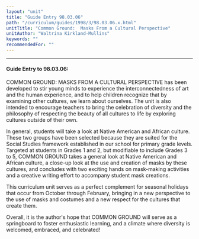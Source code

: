 ```yaml
---
layout: "unit"
title: "Guide Entry 98.03.06"
path: "/curriculum/guides/1998/3/98.03.06.x.html"
unitTitle: "Common Ground:  Masks From a Cultural Perspective"
unitAuthor: "Waltrina Kirkland-Mullins"
keywords: ""
recommendedFor: ""
---
```

<body>
<hr/>
<h4>
Guide Entry to 98.03.06:
</h4>
COMMON GROUND:  MASKS FROM A CULTURAL PERSPECTIVE has been developed to stir young minds to experience the interconnectedness of art and the human experience, and to help children recognize that by examining other cultures, we learn about ourselves. The unit is also intended to encourage teachers to bring the celebration of diversity and the philosophy of respecting the beauty of all cultures to life by exploring cultures outside of their own.
<p>
In general, students will take a look at Native American and African culture.  These two groups have been selected because they are suited for the Social Studies framework established in our school for primary grade levels.  Targeted at students in Grades 1 and 2, but modifiable to include Grades 3 to 5, COMMON GROUND takes a general look at Native American and African culture, a close-up look at the use and creation of masks by these cultures, and concludes with two exciting hands on mask-making activities and a creative writing effort to accompany student mask creations.
</p>
<p>
This curriculum unit serves as a perfect complement for seasonal holidays that occur from October through February, bringing in a new perspective to the use of masks and costumes and a new respect for the cultures that create them.
</p>
<p>
Overall, it is the author's hope that COMMON GROUND will serve as a springboard to foster enthusiastic learning, and a climate where diversity is welcomed, embraced, and celebrated!
</p>
</body>